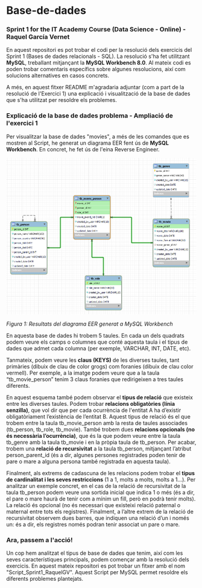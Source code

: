 # Base-de-dades
### Sprint 1 for the IT Academy Course (Data Science - Online) - Raquel García Vernet

En aquest repositori es pot trobar el codi per la resolució dels exercicis del Sprint 1 (Bases de dades relacionals - SQL). La resolució s'ha fet utilitzant **MySQL**, treballant mitjançant la **MySQL Workbench 8.0**. Al mateix codi es poden trobar comentaris específics sobre algunes resolucions, així com solucions alternatives en casos concrets. 

A més, en aquest fitxer README m'agradaria adjuntar (com a part de la resolució de l'Exercici 1) una explicació i visualització de la base de dades que s'ha utilitzat per resoldre els problemes. 

### Explicació de la base de dades problema - Ampliació de l'exercici 1

Per visualitzar la base de dades "movies", a més de les comandes que es mostren al Script, he generat un diagrama EER fent ús de **MySQL Workbench**. En concret, he fet ús de l'eina Reverse Engineer.

![Image of EER diagram](https://github.com/RaquelGVernet/Base-de-dades/blob/main/EER_database_movies.png)

*Figura 1: Resultats del diagrama EER generat a MySQL Workbench*

En aquesta base de dades hi trobem 5 taules. En cada un dels quadrats podem veure els camps o columnes que conté aquesta taula i el tipus de dades que admet cada columna (per exemple, VARCHAR, INT, DATE, etc). 

Tanmateix, podem veure les **claus (KEYS)** de les diverses taules, tant primàries (dibuix de clau de color grogs) com foranies (dibuix de clau color vermell). Per exemple, a la imatge podem veure que a la taula “tb_movie_person” tenim 3 claus foranies que redirigeixen a tres taules diferents. 

En aquest esquema també podem observar el **tipus de relació** que existeix entre les diverses taules. Podem trobar **relacions obligatòries (línia senzilla)**, que vol dir que per cada ocurrència de l'entitat A ha d’existir obligatòriament l’existència de l’entitat B. Aquest tipus de relació és el que trobem entre la taula tb_movie_person amb la resta de taules associades (tb_person, tb_role, tb_movie). També trobem dues **relacions opcionals (no és necessària l’ocurrència)**, que és la que podem veure entre la taula tb_genre amb la taula tb_movie i en la pròpia taula de tb_person. Per acabar, trobem una **relació de recursivitat** a la taula tb_person, mitjançant l’atribut person_parent_id (és a dir, algunes persones registrades poden tenir de pare o mare a alguna persona també registrada en aquesta taula).

Finalment, als extrems de cadascuna de les relacions podem trobar el **tipus de cardinalitat i les seves restriccions** (1 a 1, molts a molts, molts a 1...). Per analitzar un exemple concret, en el cas de la relació de recursivitat de la taula tb_person podem veure una sortida inicial que indica 1 o més (és a dir, el pare o mare haurà de tenir com a mínim un fill, però en podrà tenir molts). La relació és opcional (no és necessari que existeixi relació paternal o maternal entre tots els registres). Finalment, a l’altre extrem de la relació de recursivitat observem dues barres, que indiquen una relació d’un i només un: és a dir, els registres només podran tenir associat un pare o mare.  

### Ara, passem a l'acció!

Un cop hem analitzat el tipus de base de dades que tenim, així com les seves característiques principals, podem començar amb la resolució dels exercicis. En aquest mateix repositori es pot trobar un fitxer amb el nom "Script_Sprint1_RaquelGV". Aquest Script per MySQL permet resoldre els diferents problemes plantejats. 

